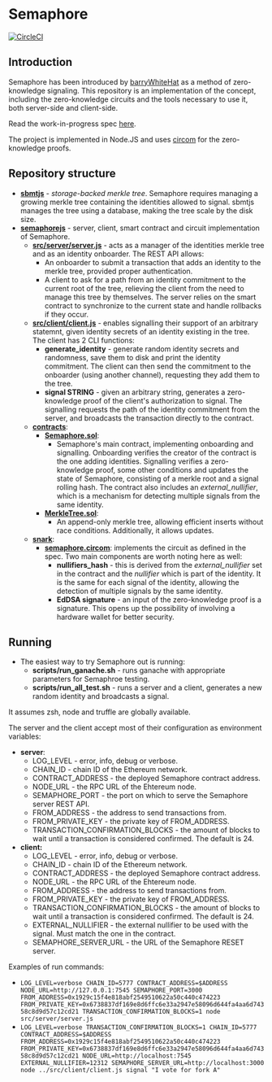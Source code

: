 # Semaphore

[![CircleCI](https://circleci.com/gh/kobigurk/semaphore.svg?style=svg&circle-token=57fa2a6c591cd8d09ddae610313452bdd7b0fb14)](https://circleci.com/gh/kobigurk/semaphore)

## Introduction

Semaphore has been introduced by [barryWhiteHat](https://github.com/barryWhiteHat) as a method of zero-knowledge signaling. This repository is an implementation of the concept, including the zero-knowledge circuits and the tools necessary to use it, both server-side and client-side.

Read the work-in-progress spec [here](https://hackmd.io/URAiVCeiTpGO-MpPrG3amg).

The project is implemented in Node.JS and uses [circom](https://github.com/iden3/circom) for the zero-knowledge proofs.

## Repository structure

* [**sbmtjs**](sbmtjs) - *storage-backed merkle tree*. Semaphore requires managing a growing merkle tree containing the identities allowed to signal. sbmtjs manages the tree using a database, making the tree scale by the disk size.
* [**semaphorejs**](semaphorejs) - server, client, smart contract and circuit implementation of Semaphore.
    * [**src/server/server.js**](semaphorejs/src/server/server.js) - acts as a manager of the identities merkle tree and as an identity onboarder. The REST API allows:
        * An onboarder to submit a transaction that adds an identity to the merkle tree, provided proper authentication.
        * A client to ask for a path from an identity commitment to the current root of the tree, relieving the client from the need to manage this tree by themselves.
    The server relies on the smart contract to synchronize to the current state and handle rollbacks if they occur.
    * [**src/client/client.js**](semaphorejs/src/client/client.js) - enables signalling their support of an arbitrary statemnt, given identity secrets of an identity existing in the tree. The client has 2 CLI functions:
      * **generate_identity** - generate random identity secrets and randomness, save them to disk and print the identity commitment. The client can then send the commitment to the onboarder (using another channel), requesting they add them to the tree.
      * **signal STRING** - given an arbitrary string, generates a zero-knowledge proof of the client's authorization to signal. The signalling requests the path of the identity commitment from the server, and broadcasts the transaction directly to the contract.
    * [**contracts**](semaphorejs/contracts):
      * [**Semaphore.sol**](semaphorejs/contracts/Semaphore.sol):
        * Semaphore's main contract, implementing onboarding and signalling. Onboarding verifies the creator of the contract is the one adding identities. Signalling verifies a zero-knowledge proof, some other conditions and updates the state of Semaphore, consisting of a merkle root and a signal rolling hash. The contract also includes an *external_nullifier*, which is a mechanism for detecting multiple signals from the same identity.
      * [**MerkleTree.sol**](semaphorejs/contracts/MerkleTree.sol):
        * An append-only merkle tree, allowing efficient inserts without race conditions. Additionally, it allows updates. 
    * [**snark**](semaphorejs/snark):
      * [**semaphore.circom**](semaphorejs/snark/semaphore.circom): implements the circuit as defined in the spec. Two main components are worth noting here as well:
        * **nullifiers_hash** - this is derived from the *external_nullifier* set in the contract and the *nullifier* which is part of the identity. It is the same for each signal of the identity, allowing the detection of multiple signals by the same identity.
        * **EdDSA signature** - an input of the zero-knowledge proof is a signature. This opens up the possibility of involving a hardware wallet for better security.

## Running

* The easiest way to try Semaphore out is running:
  * **scripts/run_ganache.sh** - runs ganache with appropriate parameters for Semaphroe testing.
  * **scripts/run_all_test.sh** - runs a server and a client, generates a new random identity and broadcasts a signal.

It assumes zsh, node and truffle are globally available.

The server and the client accept most of their configuration as environment variables:
* **server**:
    * LOG_LEVEL - error, info, debug or verbose.
    * CHAIN_ID - chain ID of the Ethereum network.
    * CONTRACT_ADDRESS - the deployed Semaphore contract address.
    * NODE_URL - the RPC URL of the Ehtereum node.
    * SEMAPHORE_PORT - the port on which to serve the Semaphore server REST API.
    * FROM_ADDRESS - the address to send transactions from.
    * FROM_PRIVATE_KEY - the private key of FROM_ADDRESS.
    * TRANSACTION_CONFIRMATION_BLOCKS - the amount of blocks to wait until a transaction is considered confirmed. The default is 24.
* **client:**
    * LOG_LEVEL - error, info, debug or verbose.
    * CHAIN_ID - chain ID of the Ethereum network.
    * CONTRACT_ADDRESS - the deployed Semaphore contract address.
    * NODE_URL - the RPC URL of the Ehtereum node.
    * FROM_ADDRESS - the address to send transactions from.
    * FROM_PRIVATE_KEY - the private key of FROM_ADDRESS.
    * TRANSACTION_CONFIRMATION_BLOCKS - the amount of blocks to wait until a transaction is considered confirmed. The default is 24.
    * EXTERNAL_NULLIFIER - the external nullifier to be used with the signal. Must match the one in the contract.
    * SEMAPHORE_SERVER_URL - the URL of the Semaphore RESET server.

Examples of run commands:
* `LOG_LEVEL=verbose CHAIN_ID=5777 CONTRACT_ADDRESS=$ADDRESS NODE_URL=http://127.0.0.1:7545 SEMAPHORE_PORT=3000 FROM_ADDRESS=0x1929c15f4e818abf2549510622a50c440c474223 FROM_PRIVATE_KEY=0x6738837df169e8d6ffc6e33a2947e58096d644fa4aa6d74358c8d9d57c12cd21 TRANSACTION_CONFIRMATION_BLOCKS=1 node src/server/server.js`
* `LOG_LEVEL=verbose TRANSACTION_CONFIRMATION_BLOCKS=1 CHAIN_ID=5777 CONTRACT_ADDRESS=$ADDRESS FROM_ADDRESS=0x1929c15f4e818abf2549510622a50c440c474223 FROM_PRIVATE_KEY=0x6738837df169e8d6ffc6e33a2947e58096d644fa4aa6d74358c8d9d57c12cd21 NODE_URL=http://localhost:7545 EXTERNAL_NULLIFIER=12312 SEMAPHORE_SERVER_URL=http://localhost:3000 node ../src/client/client.js signal "I vote for fork A"`